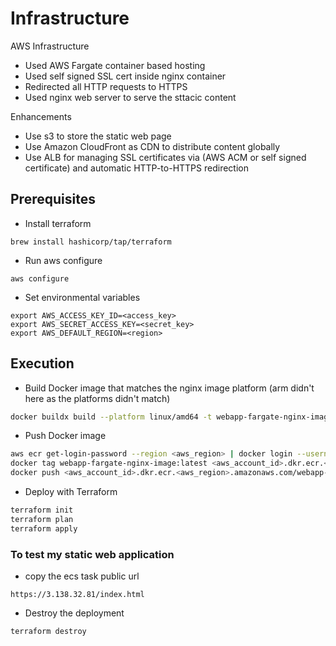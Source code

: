 # Infrastructure

AWS Infrastructure

- Used AWS Fargate container based hosting
- Used self signed SSL cert inside nginx container
- Redirected all HTTP requests to HTTPS
- Used nginx web server to serve the sttacic content

Enhancements

- Use s3 to store the static web page
- Use Amazon CloudFront as CDN to distribute content globally
- Use ALB for managing SSL certificates via (AWS ACM or self signed certificate) and automatic HTTP-to-HTTPS redirection

## Prerequisites

- Install terraform

```
brew install hashicorp/tap/terraform
```

- Run aws configure

```
aws configure
```

- Set environmental variables

```
export AWS_ACCESS_KEY_ID=<access_key>
export AWS_SECRET_ACCESS_KEY=<secret_key>
export AWS_DEFAULT_REGION=<region>
```

## Execution

- Build Docker image that matches the nginx image platform (arm didn't here as the platforms didn't match)

```bash
docker buildx build --platform linux/amd64 -t webapp-fargate-nginx-image .
```

- Push Docker image

```bash
aws ecr get-login-password --region <aws_region> | docker login --username AWS --password-stdin <aws_account_id>.dkr.ecr.<region>.amazonaws.com
docker tag webapp-fargate-nginx-image:latest <aws_account_id>.dkr.ecr.<aws_region>.amazonaws.com/webapp-fargate-nginx-image:latest
docker push <aws_account_id>.dkr.ecr.<aws_region>.amazonaws.com/webapp-fargate-nginx-image:latest
```

- Deploy with Terraform

```bash
terraform init
terraform plan
terraform apply
```

### To test my static web application

- copy the ecs task public url

```
https://3.138.32.81/index.html
```

- Destroy the deployment

```bash
terraform destroy
```
